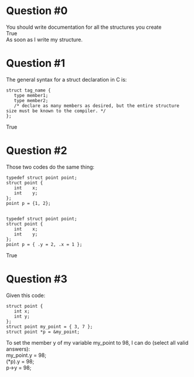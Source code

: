 # Question #0
You should write documentation for all the structures you create  
True  
As soon as I write my structure.  

# Question #1
The general syntax for a struct declaration in C is:
```
struct tag_name {
   type member1;
   type member2;
   /* declare as many members as desired, but the entire structure size must be known to the compiler. */
};
```
True

# Question #2
Those two codes do the same thing:
```
typedef struct point point;
struct point {
   int    x;
   int    y;
};
point p = {1, 2};


typedef struct point point;
struct point {
   int    x;
   int    y;
};
point p = { .y = 2, .x = 1 };
```
True

# Question #3
Given this code:
```
struct point {
   int x;
   int y;
};
struct point my_point = { 3, 7 };
struct point *p = &my_point;
```
To set the member y of my variable my_point to 98, I can do (select all valid answers):   
my_point.y = 98;  
(*p).y = 98;  
p->y = 98;  
